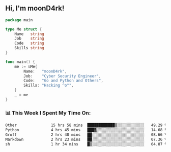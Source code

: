 <h2> Hi, I'm moonD4rk!</h2>

```go
package main

type Me struct {
	Name   string
	Job    string
	Code   string
	Skills string
}

func main() {
	me := &Me{
		Name:   "moonD4rk",
		Job:    "Cyber Security Engineer",
		Code:   "Go and Python and Others",
		Skills: "Hacking ^o^",
	}
	_ = me
}
```

<h3>📊 This Week I Spent My Time On:</h3>
<!-- <img align='right' src="https://github-readme-stats.vercel.app/api?username=moond4rk&show_icons=true&theme=radical", width="300" height="150"> -->

<!--START_SECTION:waka-->

```txt
Other               15 hrs 58 mins  ████████████▒░░░░░░░░░░░░   49.29 %
Python              4 hrs 45 mins   ███▓░░░░░░░░░░░░░░░░░░░░░   14.68 %
Groff               2 hrs 48 mins   ██░░░░░░░░░░░░░░░░░░░░░░░   08.66 %
Markdown            2 hrs 23 mins   ██░░░░░░░░░░░░░░░░░░░░░░░   07.36 %
sh                  1 hr 34 mins    █▒░░░░░░░░░░░░░░░░░░░░░░░   04.87 %
```

<!--END_SECTION:waka-->

